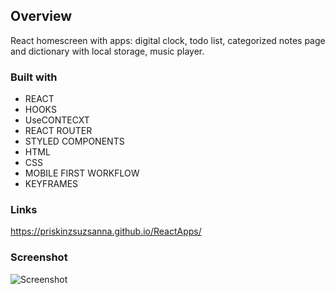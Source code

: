 ## Overview
React homescreen with apps: digital clock, todo list, categorized notes page and dictionary with local storage, music player.

### Built with

- REACT
- HOOKS
- UseCONTECXT
- REACT ROUTER
- STYLED COMPONENTS
- HTML
- CSS
- MOBILE FIRST WORKFLOW
- KEYFRAMES


### Links
https://priskinzsuzsanna.github.io/ReactApps/

### Screenshot
![Screenshot](https://user-images.githubusercontent.com/121173949/230742286-8ae12b43-530a-4762-a33f-b59af76147cc.png)






